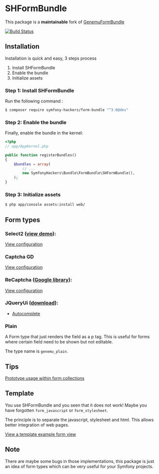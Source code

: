 # SHFormBundle

This package is a **maintainable** fork of [GenemuFormBundle](https://github.com/genemu/GenemuFormBundle)

[![Build Status](https://travis-ci.org/symfony-hackers/SHFormBundle.svg?branch=master)](https://travis-ci.org/symfony-hackers/SHFormBundle)

## Installation

Installation is quick and easy, 3 steps process

1. Install SHFormBundle
2. Enable the bundle
3. Initialize assets

### Step 1: Install SHFormBundle

Run the following command :

``` bash
$ composer require symfony-hackers/form-bundle "^3.0@dev"
```

### Step 2: Enable the bundle

Finally, enable the bundle in the kernel:

``` php
<?php
// app/AppKernel.php

public function registerBundles()
{
    $bundles = array(
        // ...
        new SymfonyHackers\Bundle\FormBundle\SHFormBundle(),
    );
}
```

### Step 3: Initialize assets

``` bash
$ php app/console assets:install web/
```

## Form types

### Select2 ([view demo](http://ivaynberg.github.com/select2/)):

[View configuration](Resources/doc/jquery/select2/index.md)

### Captcha GD

[View configuration](Resources/doc/captcha_gd/index.md)

### ReCaptcha ([Google library](http://www.google.com/recaptcha)):

[View configuration](Resources/doc/recaptcha/index.md)

### JQueryUi ([download](http://jqueryui.com/)):

- [Autocomplete](Resources/doc/jquery/autocomplete/text.md)

### Plain

A Form type that just renders the field as a p tag.
This is useful for forms where certain field need to be shown but not editable.

The type name is ``genemu_plain``.

## Tips

[Prototype usage within form collections](Resources/doc/tips/form_prototype.md)

## Template

You use SHFormBundle and you seen that it does not work!
Maybe you have forgotten ``form_javascript`` or ``form_stylesheet``.

The principle is to separate the javascript, stylesheet and html. This allows better integration of web pages.

[View a template example form view](Resources/doc/template.md)

## Note

There are maybe some bugs in those implementations, this package is just an idea of form types which can be very useful for your Symfony projects.
